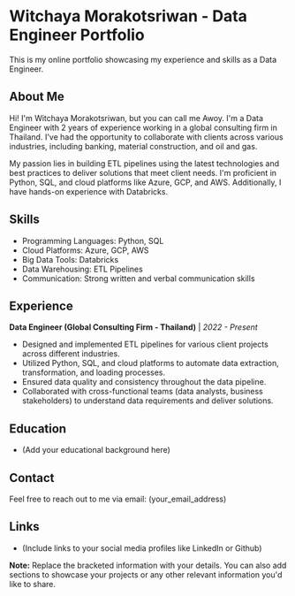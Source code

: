 # Witchaya Morakotsriwan - Data Engineer Portfolio

This is my online portfolio showcasing my experience and skills as a Data Engineer.

## About Me

Hi! I'm Witchaya Morakotsriwan, but you can call me Awoy. I'm a Data Engineer with 2 years of experience working in a global consulting firm in Thailand. I've had the opportunity to collaborate with clients across various industries, including banking, material construction, and oil and gas. 

My passion lies in building ETL pipelines using the latest technologies and best practices to deliver solutions that meet client needs. I'm proficient in Python, SQL, and cloud platforms like Azure, GCP, and AWS. Additionally, I have hands-on experience with Databricks.

## Skills

* Programming Languages: Python, SQL
* Cloud Platforms: Azure, GCP, AWS
* Big Data Tools: Databricks
* Data Warehousing: ETL Pipelines
* Communication: Strong written and verbal communication skills

## Experience

**Data Engineer (Global Consulting Firm - Thailand)** | *2022 - Present*

* Designed and implemented ETL pipelines for various client projects across different industries.
* Utilized Python, SQL, and cloud platforms to automate data extraction, transformation, and loading processes.
* Ensured data quality and consistency throughout the data pipeline.
* Collaborated with cross-functional teams (data analysts, business stakeholders) to understand data requirements and deliver solutions.

## Education

* (Add your educational background here)

## Contact

Feel free to reach out to me via email: (your_email_address)

## Links

* (Include links to your social media profiles like LinkedIn or Github)

**Note:** Replace the bracketed information with your details. You can also add sections to showcase your projects or any other relevant information you'd like to share.